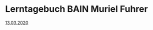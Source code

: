 # Lerntagebuch BAIN Muriel Fuhrer
[13.03.2020](https://github.com/muirgheal/Lerntagebuch_BAIN/blob/master/20200313.md) 
